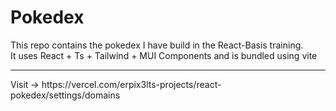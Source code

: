 # Pokedex

This repo contains the pokedex I have build in the React-Basis training. <br> 
It uses React + Ts + Tailwind + MUI Components and is bundled using vite

<hr>
Visit -> https://vercel.com/erpix3lts-projects/react-pokedex/settings/domains
